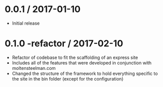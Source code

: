 0.0.1 / 2017-01-10
==================

  * Initial release

0.1.0 -refactor / 2017-02-10
==================

  * Refactor of codebase to fit the scaffolding of an express site
  * Includes all of the features that were developed in conjunction with moltensteelman.com
  * Changed the structure of the framework to hold everything specific to the site in the bin folder (except for the configuration)